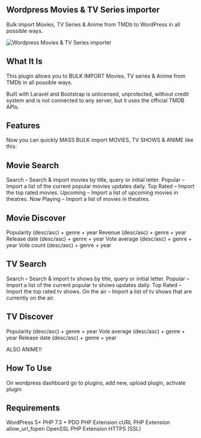 ##  Wordpress Movies & TV Series importer

Bulk import Movies, TV Series & Anime from TMDb to WordPress in all possible ways.

![Wordpress Movies & TV Series importer](https://i.imgur.com/6WUlOCE.jpg)

##  What It Is

This plugin allows you to BULK IMPORT Movies, TV series & Anime from TMDb in all possible ways.

Built with Laravel and Bootstrap is unlicensed, unprotected, without credit system and is not connected to any server, but it uses the official TMDB APIs.

##  Features

Now you can quickly MASS BULK import MOVIES, TV SHOWS & ANIME like this:

##  Movie Search

Search – Search & import movies by title, query or initial letter.
Popular – Import a list of the current popular movies updates daily.
Top Rated – Import the top rated movies.
Upcoming – Import a list of upcoming movies in theatres.
Now Playing – Import a list of movies in theatres.

##  Movie Discover

Popularity (desc/asc) + genre + year
Revenue (desc/asc) + genre + year
Release date (desc/asc) + genre + year
Vote average (desc/asc) + genre + year
Vote count (desc/asc) + genre + year

##  TV Search

Search – Search & import tv shows by title, query or initial letter.
Popular – Import a list of the current popular tv shows updates daily.
Top Rated – Import the top rated tv shows.
On the air – Import a list of tv shows that are currently on the air.

##  TV Discover

Popularity (desc/asc) + genre + year
Vote average (desc/asc) + genre + year
Release date (desc/asc) + genre + year

ALSO ANIME!!

##  How To Use

On wordpress dashboard go to plugins, add new, upload plugin, activate plugin

##  Requirements

WordPress 5+
PHP 7.3 +
PDO PHP Extension
cURL PHP Extension
allow_url_fopen
OpenSSL PHP Extension
HTTPS (SSL)
